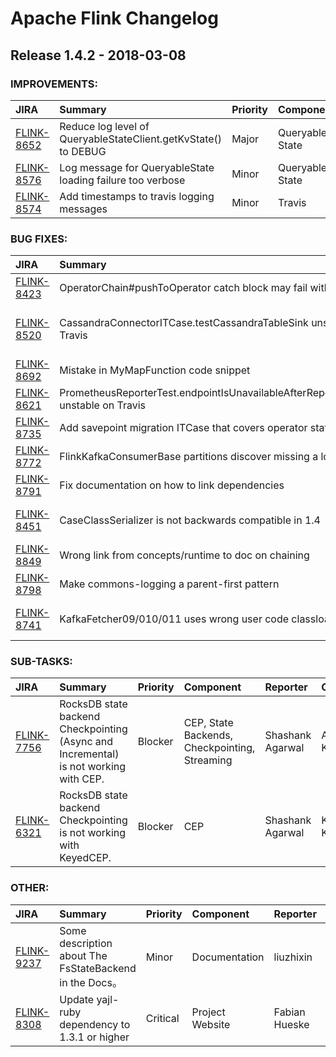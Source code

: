
<!---
# Licensed to the Apache Software Foundation (ASF) under one
# or more contributor license agreements.  See the NOTICE file
# distributed with this work for additional information
# regarding copyright ownership.  The ASF licenses this file
# to you under the Apache License, Version 2.0 (the
# "License"); you may not use this file except in compliance
# with the License.  You may obtain a copy of the License at
#
#     http://www.apache.org/licenses/LICENSE-2.0
#
# Unless required by applicable law or agreed to in writing, software
# distributed under the License is distributed on an "AS IS" BASIS,
# WITHOUT WARRANTIES OR CONDITIONS OF ANY KIND, either express or implied.
# See the License for the specific language governing permissions and
# limitations under the License.
-->
# Apache Flink Changelog

## Release 1.4.2 - 2018-03-08



### IMPROVEMENTS:

| JIRA | Summary | Priority | Component | Reporter | Contributor |
|:---- |:---- | :--- |:---- |:---- |:---- |
| [FLINK-8652](https://issues.apache.org/jira/browse/FLINK-8652) | Reduce log level of QueryableStateClient.getKvState() to DEBUG |  Major | Queryable State | Fabian Hueske | Fabian Hueske |
| [FLINK-8576](https://issues.apache.org/jira/browse/FLINK-8576) | Log message for QueryableState loading failure too verbose |  Minor | Queryable State | Chesnay Schepler | Chesnay Schepler |
| [FLINK-8574](https://issues.apache.org/jira/browse/FLINK-8574) | Add timestamps to travis logging messages |  Minor | Travis | Chesnay Schepler | Chesnay Schepler |


### BUG FIXES:

| JIRA | Summary | Priority | Component | Reporter | Contributor |
|:---- |:---- | :--- |:---- |:---- |:---- |
| [FLINK-8423](https://issues.apache.org/jira/browse/FLINK-8423) | OperatorChain#pushToOperator catch block may fail with NPE |  Critical | Streaming | Chesnay Schepler | zhangminglei |
| [FLINK-8520](https://issues.apache.org/jira/browse/FLINK-8520) | CassandraConnectorITCase.testCassandraTableSink unstable on Travis |  Blocker | Cassandra Connector, Table API & SQL, Tests | Till Rohrmann | Chesnay Schepler |
| [FLINK-8692](https://issues.apache.org/jira/browse/FLINK-8692) | Mistake in MyMapFunction code snippet |  Trivial | Documentation | Matt Hagen | Chesnay Schepler |
| [FLINK-8621](https://issues.apache.org/jira/browse/FLINK-8621) | PrometheusReporterTest.endpointIsUnavailableAfterReporterIsClosed unstable on Travis |  Blocker | Metrics, Tests | Till Rohrmann | Chesnay Schepler |
| [FLINK-8735](https://issues.apache.org/jira/browse/FLINK-8735) | Add savepoint migration ITCase that covers operator state |  Blocker | Tests | Aljoscha Krettek | Aljoscha Krettek |
| [FLINK-8772](https://issues.apache.org/jira/browse/FLINK-8772) | FlinkKafkaConsumerBase partitions discover missing a log parameter |  Trivial | Kafka Connector | Matrix42 | Matrix42 |
| [FLINK-8791](https://issues.apache.org/jira/browse/FLINK-8791) | Fix documentation on how to link dependencies |  Major | Documentation | Stephan Ewen | Stephan Ewen |
| [FLINK-8451](https://issues.apache.org/jira/browse/FLINK-8451) | CaseClassSerializer is not backwards compatible in 1.4 |  Blocker | Type Serialization System | Timo Walther | Timo Walther |
| [FLINK-8849](https://issues.apache.org/jira/browse/FLINK-8849) | Wrong link from concepts/runtime to doc on chaining |  Minor | Documentation | Ken Krugler | Ken Krugler |
| [FLINK-8798](https://issues.apache.org/jira/browse/FLINK-8798) | Make commons-logging a parent-first pattern |  Blocker | Core | Stephan Ewen | Stephan Ewen |
| [FLINK-8741](https://issues.apache.org/jira/browse/FLINK-8741) | KafkaFetcher09/010/011 uses wrong user code classloader |  Blocker | Kafka Connector | Tzu-Li (Gordon) Tai | Tzu-Li (Gordon) Tai |


### SUB-TASKS:

| JIRA | Summary | Priority | Component | Reporter | Contributor |
|:---- |:---- | :--- |:---- |:---- |:---- |
| [FLINK-7756](https://issues.apache.org/jira/browse/FLINK-7756) | RocksDB state backend Checkpointing (Async and Incremental)  is not working with CEP. |  Blocker | CEP, State Backends, Checkpointing, Streaming | Shashank Agarwal | Aljoscha Krettek |
| [FLINK-6321](https://issues.apache.org/jira/browse/FLINK-6321) | RocksDB state backend Checkpointing is not working with KeyedCEP. |  Blocker | CEP | Shashank Agarwal | Kostas Kloudas |


### OTHER:

| JIRA | Summary | Priority | Component | Reporter | Contributor |
|:---- |:---- | :--- |:---- |:---- |:---- |
| [FLINK-9237](https://issues.apache.org/jira/browse/FLINK-9237) | Some description about The FsStateBackend in the Docs。 |  Minor | Documentation | liuzhixin | yuqi |
| [FLINK-8308](https://issues.apache.org/jira/browse/FLINK-8308) | Update yajl-ruby dependency to 1.3.1 or higher |  Critical | Project Website | Fabian Hueske | Steven Langbroek |


